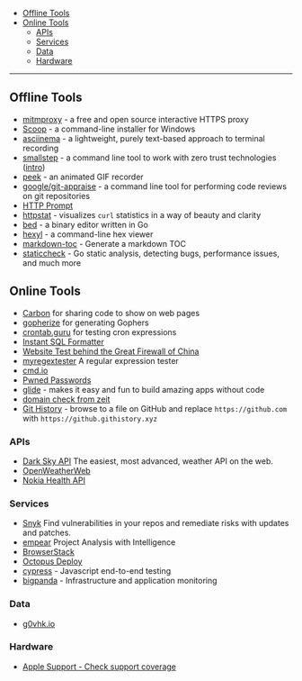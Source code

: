 - [Offline Tools](#offline-tools)
- [Online Tools](#online-tools)
  * [APIs](#apis)
  * [Services](#services)
  * [Data](#data)
  * [Hardware](#hardware)
____

## Offline Tools

- [mitmproxy](https://mitmproxy.org/) - a free and open source interactive HTTPS proxy
- [Scoop](https://scoop.sh/) - a command-line installer for Windows
- [asciinema](https://asciinema.org/) - a lightweight, purely text-based approach to terminal recording
- [smallstep](https://smallstep.com/) - a command line tool to work with zero
    trust technologies
    ([intro](https://smallstep.com/blog/zero-trust-swiss-army-knife.html))
- [peek](https://github.com/phw/peek) - an animated GIF recorder
- [google/git-appraise](https://github.com/google/git-appraise) - a command line tool for performing code reviews on git repositories
- [HTTP Prompt](http://http-prompt.com/)
- [httpstat](https://github.com/davecheney/httpstat) - visualizes `curl` statistics in a way of beauty and clarity
- [bed](https://github.com/itchyny/bed) - a binary editor written in Go
- [hexyl](https://github.com/sharkdp/hexyl) - a command-line hex viewer
- [markdown-toc](https://github.com/jonschlinkert/markdown-toc) - Generate a markdown TOC
- [staticcheck](https://github.com/dominikh/go-tools) - Go static analysis, detecting bugs, performance issues, and much more

## Online Tools

- [Carbon](https://carbon.now.sh) for sharing code to show on web pages
- [gopherize](https://gopherize.me) for generating Gophers
- [crontab.guru](https://crontab.guru/) for testing cron expressions
- [Instant SQL Formatter](http://www.dpriver.com/pp/sqlformat.htm)
- [Website Test behind the Great Firewall of China](https://www.websitepulse.com/tools/china-firewall-test)
- [myregextester](https://myregextester.com/index.php) A regular expression tester
- [cmd.io](https://cmd.io) 
- [Pwned Passwords](https://haveibeenpwned.com/Passwords)
- [glide](https://heyglide.com/) - makes it easy and fun to build amazing apps
    without code
- [domain check from zeit](https://zeit.co/domains)
- [Git History](https://github.com/pomber/git-history) - browse to a file on
    GitHub and replace `https://github.com` with `https://github.githistory.xyz`

### APIs

- [Dark Sky API](https://darksky.net/dev) The easiest, most advanced, weather API on the web.
- [OpenWeatherWeb](http://openweathermap.org/API)
- [Nokia Health API](https://developer.health.nokia.com/api)

### Services

- [Snyk](https://snyk.io/) Find vulnerabilities in your repos and remediate risks with updates and patches.
- [empear](https://www.empear.com/) Project Analysis with Intelligence
- [BrowserStack](https://www.browserstack.com/)
- [Octopus Deploy](https://octopus.com/)
- [cypress](https://www.cypress.io) - Javascript end-to-end testing
- [bigpanda](https://www.bigpanda.io/) - Infrastructure and application monitoring

### Data

- [g0vhk.io](https://g0vhk.io)

### Hardware

- [Apple Support - Check support coverage](https://checkcoverage.apple.com/ie/en/)
